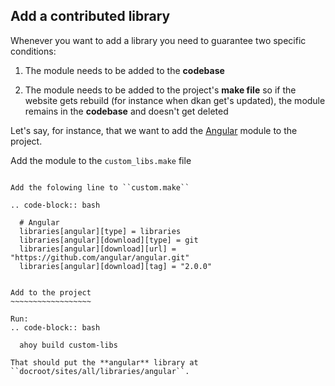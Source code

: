 Add a contributed library
-------------------------

Whenever you want to add a library you need to guarantee two specific conditions:

1. The module needs to be added to the **codebase**

2. The module needs to be added to the project's **make file** so if the website gets rebuild (for instance when dkan get's updated), the module remains in the **codebase** and doesn't get deleted

Let's say, for instance, that we want to add the [Angular](https://github.com/angular/angular) module to the project.

Add the module to the ``custom_libs.make`` file
~~~~~~~~~~~~~~~~~~~~~~~~~~~~~~~~~~~~~~~~~~~~~~~

Add the folowing line to ``custom.make``

.. code-block:: bash

  # Angular
  libraries[angular][type] = libraries
  libraries[angular][download][type] = git
  libraries[angular][download][url] = "https://github.com/angular/angular.git"
  libraries[angular][download][tag] = "2.0.0"


Add to the project
~~~~~~~~~~~~~~~~~~

Run:
.. code-block:: bash

  ahoy build custom-libs

That should put the **angular** library at ``docroot/sites/all/libraries/angular``.
